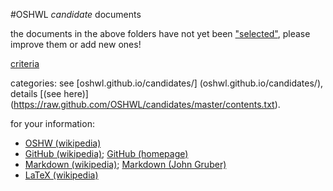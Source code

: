 #OSHWL *candidate* documents

the documents in the above folders have not yet been ["selected"](http://oshwl.github.io/SELECTION), please improve them or add new ones!

[criteria](https://raw.github.com/OSHWL/candidates/master/criteria.md)

categories: see [oshwl.github.io/candidates/] (oshwl.github.io/candidates/), details  [(see here)] (https://raw.github.com/OSHWL/candidates/master/contents.txt).

for your information: 
- [OSHW (wikipedia)](http://en.wikipedia.org/wiki/Open-source_hardware)
- [GitHub (wikipedia)](https://en.wikipedia.org/wiki/GitHub); [GitHub (homepage)](https://github.com/)
- [Markdown (wikipedia)](http://en.wikipedia.org/wiki/Markdown); [Markdown (John Gruber)](http://daringf-ireball.net/projects/markdown/)
- [LaTeX (wikipedia)](http://en.wikipedia.org/wiki/LaTeX)
